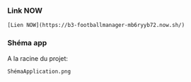 ### Link NOW
    [Lien NOW](https://b3-footballmanager-mb6ryyb72.now.sh/)

### Shéma app
A la racine du projet:

    ShémaApplication.png
